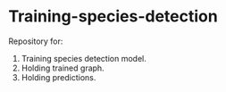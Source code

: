 # Training-species-detection
Repository for:
1. Training species detection model.
2. Holding trained graph.
3. Holding predictions. 
